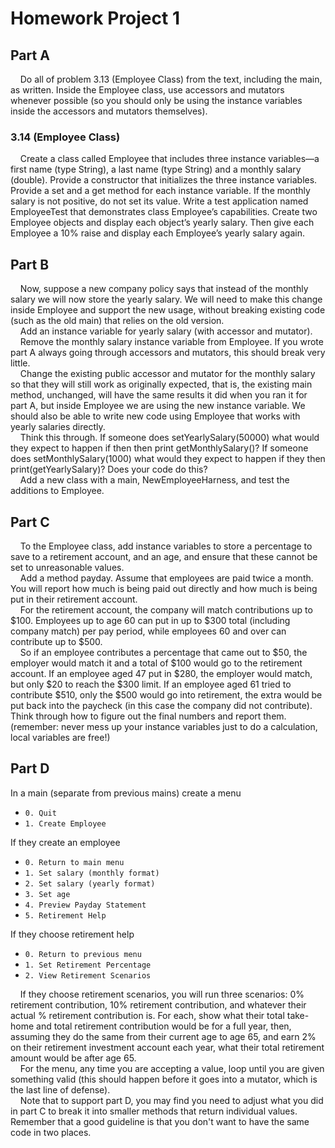 # Homework Project 1
## Part A
&nbsp;&nbsp;&nbsp;&nbsp;Do all of problem 3.13 (Employee Class) from the text, including the main, as written.   Inside the Employee class, use accessors and mutators whenever possible (so you should only be using the instance variables inside the accessors and mutators themselves).
### 3.14 (Employee Class)
&nbsp;&nbsp;&nbsp;&nbsp;Create a class called Employee that includes three instance variables—a first name (type String), a last name (type String) and a monthly salary (double). Provide a constructor that initializes the three instance variables. Provide a set and a get method for each instance variable. If the monthly salary is not positive, do not set its value. Write a test application named EmployeeTest that demonstrates class Employee’s capabilities. Create two Employee objects and display each object’s yearly salary. Then give each Employee a 10% raise and display each Employee’s yearly salary again.
## Part B
&nbsp;&nbsp;&nbsp;&nbsp;Now, suppose a new company policy says that instead of the monthly salary we will now store the yearly salary.  We will need to make this change inside Employee and support the new usage, without breaking existing code (such as the old main) that relies on the old version.  
&nbsp;&nbsp;&nbsp;&nbsp;Add an instance variable for yearly salary (with accessor and mutator).  
&nbsp;&nbsp;&nbsp;&nbsp;Remove the monthly salary instance variable from Employee.  If you wrote part A always going through accessors and mutators, this should break very little.  
&nbsp;&nbsp;&nbsp;&nbsp;Change the existing public accessor and mutator for the monthly salary so that they will still work as originally expected, that is, the existing main method, unchanged, will have the same results it did when you ran it for part A, but inside Employee we are using the new instance variable. We should also be able to write new code using Employee that works with yearly salaries directly.  
&nbsp;&nbsp;&nbsp;&nbsp;Think this through.  If someone does setYearlySalary(50000) what would they expect to happen if then then print getMonthlySalary()?  If someone does setMonthlySalary(1000) what would they expect to happen if they then print(getYearlySalary)?  Does your code do this?  
&nbsp;&nbsp;&nbsp;&nbsp;Add a new class with a main, NewEmployeeHarness, and test the additions to Employee.
## Part C
&nbsp;&nbsp;&nbsp;&nbsp;To the Employee class, add instance variables to store a percentage to save to a retirement account, and an age, and ensure that these cannot be set to unreasonable values.  
&nbsp;&nbsp;&nbsp;&nbsp;Add a method payday.  Assume that employees are paid twice a month.  You will report how much is being paid out directly and how much is being put in their retirement account.  
&nbsp;&nbsp;&nbsp;&nbsp;For the retirement account, the company will match contributions up to $100.  Employees up to age 60 can put in up to $300 total (including company match) per pay period, while employees 60 and over can contribute up to $500.  
&nbsp;&nbsp;&nbsp;&nbsp;So if an employee contributes a percentage that came out to $50, the employer would match it and a total of $100 would go to the retirement account.  If an employee aged 47 put in $280, the employer would match, but only $20 to reach the $300 limit.  If an employee aged 61 tried to contribute $510, only the $500 would go into retirement, the extra would be put back into the paycheck (in this case the company did not contribute).  Think through how to figure out the final numbers and report them. (remember: never mess up your instance variables just to do a calculation, local variables are free!)
## Part D
In a main (separate from previous mains) create a menu
- `0. Quit`
- `1. Create Employee`

If they create an employee
- `0. Return to main menu`
- `1. Set salary (monthly format)`
- `2. Set salary (yearly format)`
- `3. Set age`
- `4. Preview Payday Statement`
- `5. Retirement Help`

If they choose retirement help
- `0. Return to previous menu`
- `1. Set Retirement Percentage`
- `2. View Retirement Scenarios`

&nbsp;&nbsp;&nbsp;&nbsp;If they choose retirement scenarios, you will run three scenarios: 0% retirement contribution, 10% retirement contribution, and whatever their actual % retirement contribution is.  For each, show what their total take-home and total retirement contribution would be for a full year, then, assuming they do the same from their current age to age 65, and earn 2% on their retirement investment account each year, what their total retirement amount would be after age 65.  
&nbsp;&nbsp;&nbsp;&nbsp;For the menu, any time you are accepting a value, loop until you are given something valid (this should happen before it goes into a mutator, which is the last line of defense).  
&nbsp;&nbsp;&nbsp;&nbsp;Note that to support part D, you may find you need to adjust what you did in part C to break it into smaller methods that return individual values. Remember that a good guideline is that you don't want to have the same code in two places.